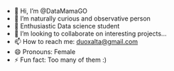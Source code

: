 - 👋 Hi, I’m @DataMamaGO
- 👀 I’m naturally curious and observative  person
- 🌱 Enthusiastic Data science student
- 💞️ I’m looking to collaborate on interesting projects...
- 📫 How to reach me:  duoxalta@gmail.com
- 😄 Pronouns: Female
- ⚡ Fun fact: Too many of them :)

<!---
DataMamaGO/DataMamaGO is a ✨ special ✨ repository because its `README.md` (this file) appears on your GitHub profile.
You can click the Preview link to take a look at your changes.
--->
